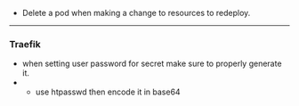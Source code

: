- Delete a pod when making a change to resources to redeploy.

---
### Traefik
- when setting user password for secret make sure to properly generate it. 
- - use htpasswd then encode it in base64